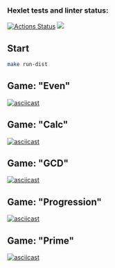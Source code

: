 ### Hexlet tests and linter status:
[![Actions Status](https://github.com/ioanna-fomina/java-project-61/workflows/hexlet-check/badge.svg)](https://github.com/ioanna-fomina/java-project-61/actions) <a href="https://codeclimate.com/github/ioanna-fomina/java-project-61/maintainability"><img src="https://api.codeclimate.com/v1/badges/840f2afb14e90f295e60/maintainability" /></a>

## Start

```sh
make run-dist
```
## Game: "Even"
[![asciicast](https://asciinema.org/a/555504.svg)](https://asciinema.org/a/555504)

## Game: "Calc"
[![asciicast](https://asciinema.org/a/555507.svg)](https://asciinema.org/a/555507)

## Game: "GCD"
[![asciicast](https://asciinema.org/a/555508.svg)](https://asciinema.org/a/555508)

## Game: "Progression"
[![asciicast](https://asciinema.org/a/555509.svg)](https://asciinema.org/a/555509)

## Game: "Prime"
[![asciicast](https://asciinema.org/a/555510.svg)](https://asciinema.org/a/555510)